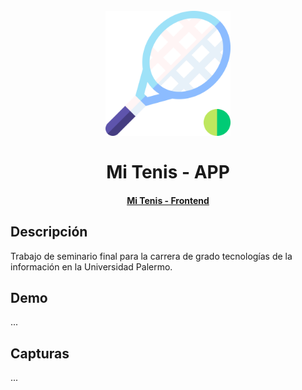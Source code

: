 <h1 align="center">
  <br>
  <img src="https://raw.githubusercontent.com/martinbobbio/app-mitenis/73cb1b9665b5cd04309b6ec6b4219b3d21a82099/src/assets/images/tenis.svg" width="200">
  <br><br>
  Mi Tenis - APP
  <br>
</h1>
<h4 align="center">
  <a href="https://github.com/martinbobbio/frontend-adminpro">Mi Tenis - Frontend</a>
</h4>


## Descripción
Trabajo de seminario final para la carrera de grado tecnologías de la información en la Universidad Palermo.

## Demo
...

## Capturas
...
